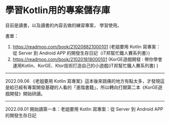 # 學習Kotlin用的專案儲存庫

目前是讀書，以及讀書的內容去做的練習專案，
學習使用。

書單：
1. https://readmoo.com/book/210208821000101 (老姐要用 Kotlin 寫專案：從 Server 到 Android APP 的開發生存日記（iT邦幫忙鐵人賽系列書）)
1. https://readmoo.com/book/210201818000101 (KorGE遊戲開發 : 帶你學會運用Kotlin、KorGE、Ktor技術打造自己的小遊戲(iT邦幫忙鐵人賽系列書) )

---
2022.09.06 《老姐要用 Kotlin 寫專案》這本後來跳痛的地方有點太多，才發現這是給已經有專案開發基礎的人看的「進階書籍」，所以轉向打開第二本《KorGE遊戲開發》開始研讀。

---
2022.09.01 開始讀第一本：老姐要用 Kotlin 寫專案：從 Server 到 Android APP 的開發生存日記


